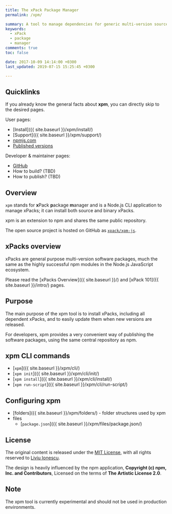 ```yaml
---
title: The xPack Package Manager
permalink: /xpm/

summary: A tool to manage dependencies for generic multi-version source and binary packages, inspired by npm.
keywords:
  - xPack
  - package
  - manager
comments: true
toc: false

date: 2017-10-09 14:14:00 +0300
last_updated: 2019-07-15 15:25:45 +0300

---
```


## Quicklinks

If you already know the general facts about **xpm**, you can
directly skip to the desired pages.

User pages:

- [Install]({{ site.baseurl }}/xpm/install/)
- [Support]({{ site.baseurl }}/xpm/support/)
- [npmjs.com](https://www.npmjs.com/package/xpm)
- [Published versions](https://www.npmjs.com/package/xpm?activeTab=versions)

Developer & maintainer pages:

- [GitHub](https://github.com/xpack/xpm-js)
- How to build? (TBD)
- How to publish? (TBD)

## Overview

`xpm` stands for **x**Pack **p**ackage **m**anager and is a Node.js CLI
application to manage xPacks; it can install both source and binary xPacks.

xpm is an extension to npm and shares the same public repository.

The open source project is hosted on GitHub as
[`xpack/xpm-js`](https://github.com/xpack/xpm-js.git).

## xPacks overview

xPacks are general purpose multi-version software packages, much the same
as the highly successful npm modules in the Node.js JavaScript ecosystem.

Please read the [xPacks Overview]({{ site.baseurl }}/) and
[xPack 101]({{ site.baseurl }}/intro/) pages.

## Purpose

The main purpose of the xpm tool is to install xPacks, including all
dependent xPacks, and to easily update them when new versions are released.

For developers, xpm provides a very convenient way of publishing the
software packages, using the same central repository as npm.

## xpm CLI commands

- [`xpm`]({{ site.baseurl }}/xpm/cli/)
- [`xpm init`]({{ site.baseurl }}/xpm/cli/init/)
- [`xpm install`]({{ site.baseurl }}/xpm/cli/install/)
- [`xpm run-script`]({{ site.baseurl }}/xpm/cli/run-script/)

## Configuring xpm

- [folders]({{ site.baseurl }}/xpm/folders/) - folder structures used by xpm
- files
  - [`package.json`]({{ site.baseurl }}/xpm/files/package.json/)

## License

The original content is released under the
[MIT License](https://opensource.org/licenses/MIT), with all rights reserved to
[Liviu Ionescu](https://github.com/ilg-ul).

The design is heavily influenced by the npm application,
**Copyright (c) npm, Inc. and Contributors**, Licensed on the terms of
**The Artistic License 2.0**.

## Note

The xpm tool is currently experimental and should not be used in production environments.
